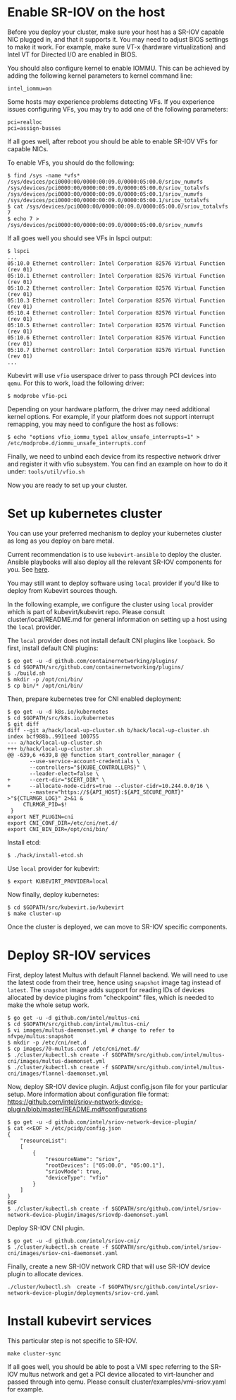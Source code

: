 # Enable SR-IOV on the host

Before you deploy your cluster, make sure your host has a SR-IOV capable NIC
plugged in, and that it supports it. You may need to adjust BIOS settings to
make it work. For example, make sure VT-x (hardware virtualization) and Intel
VT for Directed I/O are enabled in BIOS.

You should also configure kernel to enable IOMMU. This can be achieved by
adding the following kernel parameters to kernel command line:

```
intel_iommu=on
```

Some hosts may experience problems detecting VFs. If you experience issues
configuring VFs, you may try to add one of the following parameters:

```
pci=realloc
pci=assign-busses
```

If all goes well, after reboot you should be able to enable SR-IOV VFs for
capable NICs.

To enable VFs, you should do the following:
```
$ find /sys -name *vfs*
/sys/devices/pci0000:00/0000:00:09.0/0000:05:00.0/sriov_numvfs
/sys/devices/pci0000:00/0000:00:09.0/0000:05:00.0/sriov_totalvfs
/sys/devices/pci0000:00/0000:00:09.0/0000:05:00.1/sriov_numvfs
/sys/devices/pci0000:00/0000:00:09.0/0000:05:00.1/sriov_totalvfs
$ cat /sys/devices/pci0000:00/0000:00:09.0/0000:05:00.0/sriov_totalvfs
7
$ echo 7 > /sys/devices/pci0000:00/0000:00:09.0/0000:05:00.0/sriov_numvfs
```

If all goes well you should see VFs in lspci output:

```
$ lspci
...
05:10.0 Ethernet controller: Intel Corporation 82576 Virtual Function (rev 01)
05:10.1 Ethernet controller: Intel Corporation 82576 Virtual Function (rev 01)
05:10.2 Ethernet controller: Intel Corporation 82576 Virtual Function (rev 01)
05:10.3 Ethernet controller: Intel Corporation 82576 Virtual Function (rev 01)
05:10.4 Ethernet controller: Intel Corporation 82576 Virtual Function (rev 01)
05:10.5 Ethernet controller: Intel Corporation 82576 Virtual Function (rev 01)
05:10.6 Ethernet controller: Intel Corporation 82576 Virtual Function (rev 01)
05:10.7 Ethernet controller: Intel Corporation 82576 Virtual Function (rev 01)
...
```

Kubevirt will use `vfio` userspace driver to pass through PCI devices into
`qemu`. For this to work, load the following driver:

```
$ modprobe vfio-pci
```

Depending on your hardware platform, the driver may need additional kernel
options. For example, if your platform does not support interrupt remapping,
you may need to configure the host as follows:

```
$ echo "options vfio_iommu_type1 allow_unsafe_interrupts=1" > /etc/modprobe.d/iommu_unsafe_interrupts.conf
```

Finally, we need to unbind each device from its respective network driver and
register it with vfio subsystem. You can find an example on how to do it under:
`tools/util/vfio.sh`

Now you are ready to set up your cluster.

# Set up kubernetes cluster

You can use your preferred mechanism to deploy your kubernetes cluster as long
as you deploy on bare metal.

Current recommendation is to use ```kubevirt-ansible``` to deploy the cluster.
Ansible playbooks will also deploy all the relevant SR-IOV components
for you. See [here](https://github.com/kubevirt/kubevirt-ansible/).

You may still want to deploy software using `local` provider if you'd like to
deploy from Kubevirt sources though.

In the following example, we configure the cluster using `local` provider which
is part of kubevirt/kubevirt repo. Please consult cluster/local/README.md for
general information on setting up a host using the `local` provider.

The `local` provider does not install default CNI plugins like `loopback`. So
first, install default CNI plugins:

```
$ go get -u -d github.com/containernetworking/plugins/
$ cd $GOPATH/src/github.com/containernetworking/plugins/
$ ./build.sh
$ mkdir -p /opt/cni/bin/
$ cp bin/* /opt/cni/bin/
```

Then, prepare kubernetes tree for CNI enabled deployment:

```
$ go get -u -d k8s.io/kubernetes
$ cd $GOPATH/src/k8s.io/kubernetes
$ git diff
diff --git a/hack/local-up-cluster.sh b/hack/local-up-cluster.sh
index bcf988b..9911eed 100755
--- a/hack/local-up-cluster.sh
+++ b/hack/local-up-cluster.sh
@@ -639,6 +639,8 @@ function start_controller_manager {
       --use-service-account-credentials \
       --controllers="${KUBE_CONTROLLERS}" \
       --leader-elect=false \
+      --cert-dir="$CERT_DIR" \
+      --allocate-node-cidrs=true --cluster-cidr=10.244.0.0/16 \
       --master="https://${API_HOST}:${API_SECURE_PORT}" >"${CTLRMGR_LOG}" 2>&1 &
     CTLRMGR_PID=$!
 }
export NET_PLUGIN=cni
export CNI_CONF_DIR=/etc/cni/net.d/
export CNI_BIN_DIR=/opt/cni/bin/
```

Install etcd:

```
$ ./hack/install-etcd.sh
```

Use `local` provider for kubevirt:

```
$ export KUBEVIRT_PROVIDER=local
```

Now finally, deploy kubernetes:

```
$ cd $GOPATH/src/kubevirt.io/kubevirt
$ make cluster-up
```

Once the cluster is deployed, we can move to SR-IOV specific components.

# Deploy SR-IOV services

First, deploy latest Multus with default Flannel backend. We will need to use
the latest code from their tree, hence using `snapshot` image tag instead of
`latest`. The `snapshot` image adds support for reading IDs of devices
allocated by device plugins from "checkpoint" files, which is needed to make
the whole setup work.

```
$ go get -u -d github.com/intel/multus-cni
$ cd $GOPATH/src/github.com/intel/multus-cni/
$ vi images/multus-daemonset.yml # change to refer to nfvpe/multus:snapshot
$ mkdir -p /etc/cni/net.d
$ cp images/70-multus.conf /etc/cni/net.d/
$ ./cluster/kubectl.sh create -f $GOPATH/src/github.com/intel/multus-cni/images/multus-daemonset.yml
$ ./cluster/kubectl.sh create -f $GOPATH/src/github.com/intel/multus-cni/images/flannel-daemonset.yml
```

Now, deploy SR-IOV device plugin. Adjust config.json file for your particular
setup. More information about configuration file format:
https://github.com/intel/sriov-network-device-plugin/blob/master/README.md#configurations

```
$ go get -u -d github.com/intel/sriov-network-device-plugin/
$ cat <<EOF > /etc/pcidp/config.json
{
    "resourceList":
    [
        {
            "resourceName": "sriov",
            "rootDevices": ["05:00.0", "05:00.1"],
            "sriovMode": true,
            "deviceType": "vfio"
        }
    ]
}
EOF
$ ./cluster/kubectl.sh create -f $GOPATH/src/github.com/intel/sriov-network-device-plugin/images/sriovdp-daemonset.yaml
```

Deploy SR-IOV CNI plugin.

```
$ go get -u -d github.com/intel/sriov-cni/
$ ./cluster/kubectl.sh create -f $GOPATH/src/github.com/intel/sriov-cni/images/sriov-cni-daemonset.yaml
```

Finally, create a new SR-IOV network CRD that will use SR-IOV device plugin to allocate devices.

```
./cluster/kubectl.sh  create -f $GOPATH/src/github.com/intel/sriov-network-device-plugin/deployments/sriov-crd.yaml
```

# Install kubevirt services

This particular step is not specific to SR-IOV.

```
make cluster-sync
```

If all goes well, you should be able to post a VMI spec referring to the SR-IOV
multus network and get a PCI device allocated to virt-launcher and passed
through into qemu. Please consult cluster/examples/vmi-sriov.yaml for example.
